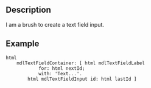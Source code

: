 Description
--------------------

I am a brush to create a text field input.

Example
--------------------

	html
		mdlTextFieldContainer: [ html mdlTextFieldLabel
				for: html nextId;
				with: 'Text...'.
			html mdlTextFieldInput id: html lastId ]